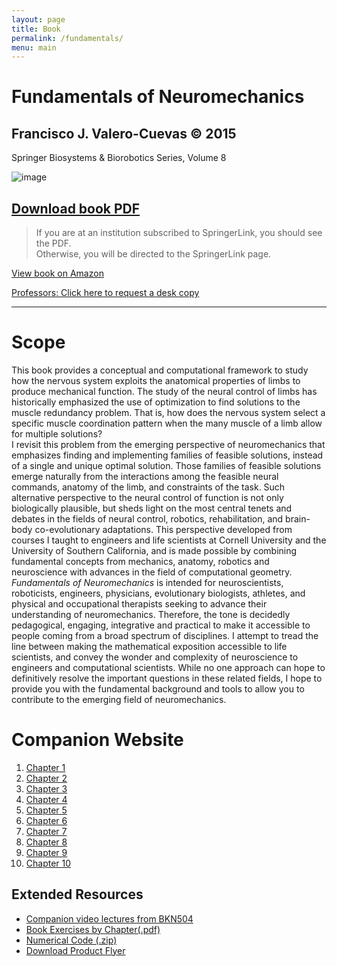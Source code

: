 ```yaml
---
layout: page
title: Book
permalink: /fundamentals/
menu: main
---
```


# Fundamentals of Neuromechanics
## Francisco J. Valero-Cuevas © 2015
Springer Biosystems & Biorobotics Series, Volume 8

![image](https://cloud.githubusercontent.com/assets/4623063/12007743/85617314-abc7-11e5-9fbc-324daf52acbe.png)



## [Download book PDF](http://link.springer.com/content/pdf/10.1007/978-1-4471-6747-1.pdf)  
>If you are at an institution subscribed to SpringerLink, you should see the PDF.  
Otherwise, you will be directed to the SpringerLink page.  

[View book on Amazon](http://www.amazon.com/Fundamentals-Neuromechanics-Biosystems-Biorobotics-Valero-Cuevas/dp/1447167465/ref=sr_1_1?ie=UTF8&qid=1451158117&sr=8-1&keywords=valero-cuevas)  

[Professors: Click here to request a desk copy](http://www.springer.com/services+for+this+book?SGWID=0-1772415-3261-0-9781447167464)  
________________
# Scope

This book provides a conceptual and computational framework to study how the nervous system exploits the anatomical properties of limbs to produce mechanical function. The study of the neural control of limbs has historically emphasized the use of optimization to find solutions to the muscle redundancy problem. That is, how does the nervous system select a specific muscle coordination pattern when the many muscle of a limb allow for multiple solutions?  
I revisit this problem from the emerging perspective of neuromechanics that emphasizes finding and implementing families of feasible solutions, instead of a single and unique optimal solution. Those families of feasible solutions emerge naturally from the interactions among the feasible neural commands, anatomy of the limb, and constraints of the task. Such alternative perspective to the neural control of function is not only biologically plausible, but sheds light on the most central tenets and debates in the fields of neural control, robotics, rehabilitation, and brain-body co-evolutionary adaptations. This perspective developed from courses I taught to engineers and life scientists at Cornell University and the University of Southern California, and is made possible by combining fundamental concepts from mechanics, anatomy, robotics and neuroscience with advances in the field of computational geometry.  
*Fundamentals of Neuromechanics* is intended for neuroscientists, roboticists, engineers, physicians, evolutionary biologists, athletes, and physical and occupational therapists seeking to advance their understanding of neuromechanics. Therefore, the tone is decidedly pedagogical, engaging, integrative and practical to make it accessible to people coming from a broad spectrum of disciplines. I attempt to tread the line between making the mathematical exposition accessible to life scientists, and convey the wonder and complexity of neuroscience to engineers and computational scientists. While no one approach can hope to definitively resolve the important questions in these related fields, I hope to provide you with the fundamental background and tools to allow you to contribute to the emerging field of neuromechanics.



# Companion Website

1. [Chapter 1](http://usc-bbdl.github.io/book_chapters/ch1.html)
2. [Chapter 2](http://usc-bbdl.github.io/book_chapters/ch2.html)
3. [Chapter 3](http://usc-bbdl.github.io/book_chapters/ch3.html)
4. [Chapter 4](http://usc-bbdl.github.io/book_chapters/ch4.html)
5. [Chapter 5](http://usc-bbdl.github.io/book_chapters/ch5.html)
6. [Chapter 6](http://usc-bbdl.github.io/book_chapters/ch6.html)
7. [Chapter 7](http://usc-bbdl.github.io/book_chapters/ch7.html)
8. [Chapter 8](http://usc-bbdl.github.io/book_chapters/ch8.html)
9. [Chapter 9](http://usc-bbdl.github.io/book_chapters/ch9.html)
10. [Chapter 10](http://usc-bbdl.github.io/book_chapters/ch10.html)



## Extended Resources
- [Companion video lectures from BKN504](http://valerolab.org/BMEBKN504.php)
- [Book Exercises by Chapter(.pdf)](https://github.com/usc-bbdl/usc-bbdl.github.io/files/72510/Exercises_V1_0.pdf)  
- [Numerical Code (.zip)](https://github.com/usc-bbdl/usc-bbdl.github.io/files/72511/Numerical_Code_V1_0.zip)  
- [Download Product Flyer](book_chapters/fundamentals_flyer.pdf)
